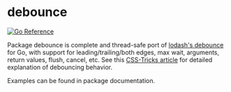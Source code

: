debounce
========

[![Go Reference](https://pkg.go.dev/badge/github.com/zmwangx/debounce.svg)](https://pkg.go.dev/github.com/zmwangx/debounce)

Package debounce is complete and thread-safe port of [lodash's debounce] for Go, with support for leading/trailing/both edges, max wait, arguments, return values, flush, cancel, etc. See this [CSS-Tricks article] for detailed explanation of debouncing behavior.

Examples can be found in package documentation.

[lodash's debounce]: https://lodash.com/docs/#debounce
[CSS-Tricks article]: https://css-tricks.com/debouncing-throttling-explained-examples/
